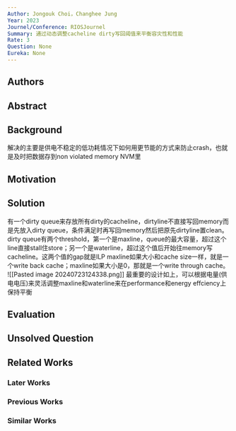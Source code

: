 ```yaml
---
Author: Jongouk Choi，Changhee Jung
Year: 2023
Journel/Conference: RIOSJournel
Summary: 通过动态调整cacheline dirty写回阈值来平衡容灾性和性能
Rate: 3
Question: None
Eureka: None
---
```

## Authors

## Abstract

## Background
解决的主要是供电不稳定的低功耗情况下如何用更节能的方式来防止crash，也就是及时把数据存到non violated memory NVM里
## Motivation


## Solution
有一个dirty queue来存放所有dirty的cacheline，dirtyline不直接写回memory而是先放入dirty queue，条件满足时再写回memory然后把原先dirtyline置clean。
dirty queue有两个threshold，第一个是maxline，queue的最大容量，超过这个line直接stall住store；另一个是waterline，超过这个值后开始往memory写cacheline。这两个值的gap就是ILP
maxline如果大小和cache size一样，就是一个write back cache；maxline如果大小是0，那就是一个write through cache。
![[Pasted image 20240723124338.png]]
最重要的设计如上，可以根据电量(供电电压)来灵活调整maxline和waterline来在performance和energy effciency上保持平衡
## Evaluation


## Unsolved Question


## Related Works
### Later Works

### Previous Works

### Similar Works
